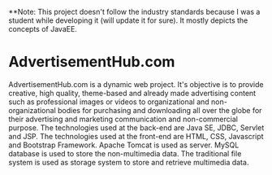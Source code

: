 **Note: This project doesn't follow the industry standards because I was a student while developing it (will update it for sure). It mostly depicts the concepts of JavaEE.

# AdvertisementHub.com
AdvertisementHub.com is a dynamic web project. It's objective is to provide creative, high quality, theme-based and already made advertising content such as professional images or videos to organizational and non-organizational bodies for purchasing and downloading all over the globe for their advertising and marketing communication and non-commercial purpose. The technologies used at the back-end are Java SE, JDBC, Servlet and JSP. The technologies used at the front-end are HTML, CSS, Javascript and Bootstrap Framework. Apache Tomcat is used as server. MySQL database is used to store the non-multimedia data. The traditional file system is used as storage system to store and retrieve multimedia data.

